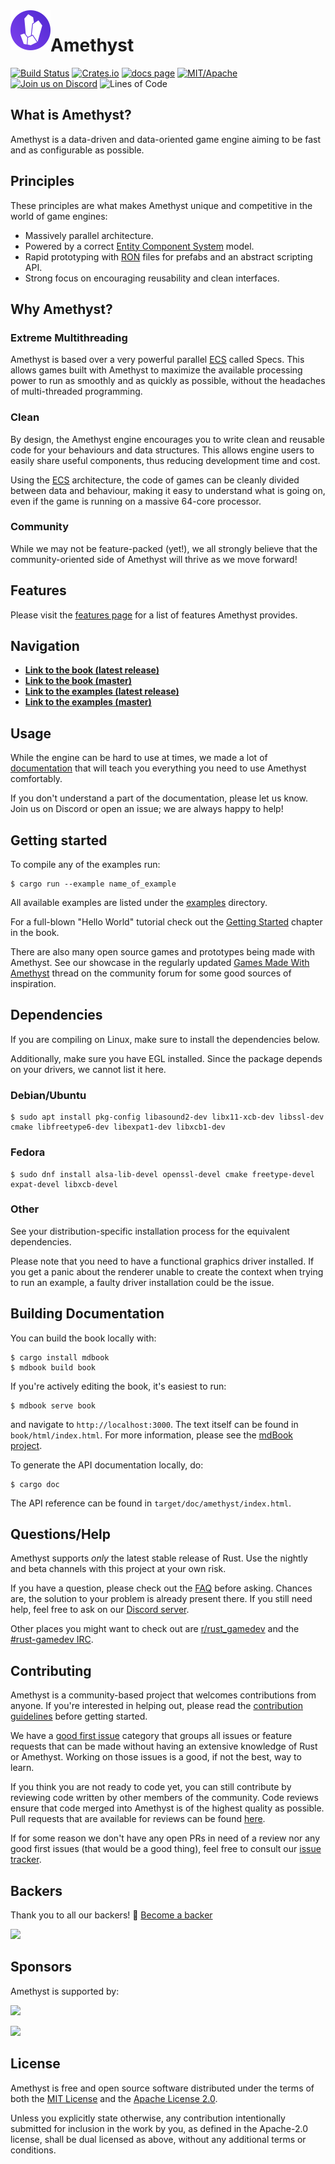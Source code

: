 <img align="left" width="64px" src="book/src/images/amethyst_emblem.png" />

# Amethyst

[![Build Status][s1]][tc] [![Crates.io][s2]][ci] [![docs page][docs-badge]][docs] [![MIT/Apache][s3]][li] [![Join us on Discord][s4]][di] ![Lines of Code][s6]

[s1]: https://travis-ci.org/amethyst/amethyst.svg?branch=master
[s2]: https://img.shields.io/crates/v/amethyst.svg
[docs-badge]: https://img.shields.io/badge/docs-website-blue.svg
[docs]: https://www.amethyst.rs/doc/
[s3]: https://img.shields.io/badge/license-MIT%2FApache-blue.svg
[s4]: https://img.shields.io/discord/425678876929163284.svg?logo=discord
[s6]: https://tokei.rs/b1/github/amethyst/amethyst?category=code
[tc]: https://travis-ci.org/amethyst/amethyst/
[ci]: https://crates.io/crates/amethyst/
[li]: COPYING
[di]: https://discord.gg/amethyst

## What is Amethyst?

Amethyst is a data-driven and data-oriented game engine aiming to be fast and as configurable as possible.

## Principles

These principles are what makes Amethyst unique and competitive in the world of game engines:

* Massively parallel architecture.
* Powered by a correct [Entity Component System][ECS] model.
* Rapid prototyping with [RON][ron] files for prefabs and an abstract scripting API.
* Strong focus on encouraging reusability and clean interfaces.

[ecs]: https://en.wikipedia.org/wiki/Entity–component–system
[ron]: https://github.com/ron-rs/ron

## Why Amethyst?

### Extreme Multithreading

Amethyst is based over a very powerful parallel [ECS][ecs] called Specs. This allows games built with Amethyst to maximize the available processing power to run as smoothly and as quickly as possible, without the headaches of multi-threaded programming.

### Clean

By design, the Amethyst engine encourages you to write clean and reusable code for your behaviours and data structures. This allows engine users to easily share useful components, thus reducing development time and cost.

Using the [ECS][ecs] architecture, the code of games can be cleanly divided between data and behaviour, making it easy to understand what is going on, even if the game is running on a massive 64-core processor.

### Community

While we may not be feature-packed (yet!), we all strongly believe that the community-oriented side of Amethyst will thrive as we move forward!

## Features

Please visit the [features page][feat] for a list of features Amethyst provides.

[feat]: docs/FEATURES.md

## Navigation

* [**Link to the book (latest release)**][bkr]
* [**Link to the book (master)**][bkm]
* [**Link to the examples (latest release)**][exr]
* [**Link to the examples (master)**][exm]

## Usage

While the engine can be hard to use at times, we made a lot of [documentation][bkr] that will teach you everything you need to use Amethyst comfortably.

If you don't understand a part of the documentation, please let us know. Join us on Discord or open an issue; we are always happy to help!

[bkr]: https://www.amethyst.rs/book/latest/
[bkm]: https://www.amethyst.rs/book/master/
[exr]: https://github.com/amethyst/amethyst/tree/v0.10.0/examples
[exm]: https://github.com/amethyst/amethyst/tree/master/examples

## Getting started

To compile any of the examples run:

```
$ cargo run --example name_of_example
```

All available examples are listed under the [examples][exr] directory.

For a full-blown "Hello World" tutorial check out the [Getting Started][gs] chapter in the book.

[gs]: https://www.amethyst.rs/book/latest/getting-started.html

There are also many open source games and prototypes being made with Amethyst. See our showcase in the regularly updated [Games Made With Amethyst][gmwa] thread on the community forum for some good sources of inspiration.

[gmwa]: https://community.amethyst-engine.org/t/games-made-with-amethyst/134

## Dependencies

If you are compiling on Linux, make sure to install the dependencies below.

Additionally, make sure you have EGL installed. Since the package depends on your drivers, we cannot list it here.

### Debian/Ubuntu

```
$ sudo apt install pkg-config libasound2-dev libx11-xcb-dev libssl-dev cmake libfreetype6-dev libexpat1-dev libxcb1-dev
```

### Fedora

```
$ sudo dnf install alsa-lib-devel openssl-devel cmake freetype-devel expat-devel libxcb-devel
```

### Other

See your distribution-specific installation process for the equivalent dependencies.

Please note that you need to have a functional graphics driver installed. If you get a panic about the renderer unable to create the context when trying to run an example, a faulty driver installation could be the issue.

## Building Documentation

You can build the book locally with:

```
$ cargo install mdbook
$ mdbook build book
```

If you're actively editing the book, it's easiest to run:

```
$ mdbook serve book
```

and navigate to `http://localhost:3000`. The text itself can be found in `book/html/index.html`. For more information, please see the [mdBook project](https://github.com/rust-lang-nursery/mdBook).

To generate the API documentation locally, do:

```
$ cargo doc
```

The API reference can be found in `target/doc/amethyst/index.html`.

## Questions/Help

Amethyst supports _only_ the latest stable release of Rust. Use the nightly and beta channels with this project at your own risk.

If you have a question, please check out the [FAQ][faq] before asking. Chances are, the solution to your problem is already present there. If you still need help, feel free to ask on our [Discord server][di].

Other places you might want to check out are [r/rust_gamedev][rg] and the [#rust-gamedev IRC][irc].

[faq]: https://github.com/amethyst/amethyst/wiki/Frequently-Asked-Questions
[di]: https://discord.gg/amethyst
[rg]: https://www.reddit.com/r/rust_gamedev/
[irc]: https://botbot.me/mozilla/rust-gamedev/

## Contributing

Amethyst is a community-based project that welcomes contributions from anyone. If you're interested in helping out, please read the [contribution guidelines][cm] before getting started.

We have a [good first issue][gfi] category that groups all issues or feature requests that can be made without having an extensive knowledge of Rust or Amethyst. Working on those issues is a good, if not the best, way to learn.

If you think you are not ready to code yet, you can still contribute by reviewing code written by other members of the community. Code reviews ensure that code merged into Amethyst is of the highest quality as possible. Pull requests that are available for reviews can be found [here][pr].

If for some reason we don't have any open PRs in need of a review nor any good first issues (that would be a good thing), feel free to consult our [issue tracker][it].

[cm]: docs/CONTRIBUTING.md
[pr]: https://github.com/amethyst/amethyst/pulls
[it]: https://github.com/amethyst/amethyst/issues
[gfi]: https://github.com/amethyst/amethyst/issues?q=is%3Aissue+is%3Aopen+label%3A%22good+first+issue%22

## Backers

Thank you to all our backers! 🙏 [Become a backer](https://www.amethyst-engine.org/donate)

<a href="https://opencollective.com/amethyst#backers" target="_blank">
  <img src="https://opencollective.com/amethyst/backers.svg?width=890">
</a>

## Sponsors

Amethyst is supported by:
<p>
  <a href="https://www.digitalocean.com?utm_medium=opensource&utm_source=amethyst/">
    <img src="https://opensource.nyc3.cdn.digitaloceanspaces.com/attribution/assets/SVG/DO_Logo_horizontal_blue.svg" width="201px">
  </a>
</p>
<p>
  <a href="http://embark-studios.com">
    <img src="https://cdn.discordapp.com/attachments/497710174543544330/543104348423454730/unknown.png" width="201px">
  </a>
</p>

## License

Amethyst is free and open source software distributed under the terms of both the [MIT License][lm] and the [Apache License 2.0][la].

[lm]: docs/LICENSE-MIT
[la]: docs/LICENSE-APACHE

Unless you explicitly state otherwise, any contribution intentionally submitted for inclusion in the work by you, as defined in the Apache-2.0 license, shall be dual licensed as above, without any additional terms or conditions.
